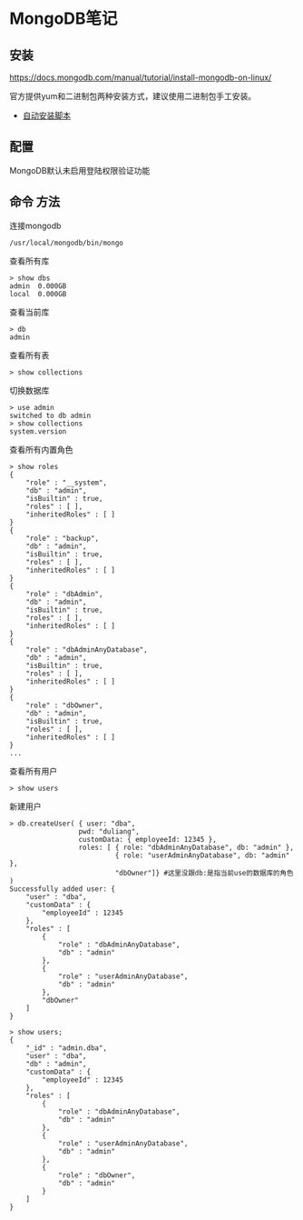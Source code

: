 MongoDB笔记
=====


## 安装

https://docs.mongodb.com/manual/tutorial/install-mongodb-on-linux/

官方提供yum和二进制包两种安装方式，建议使用二进制包手工安装。

* [自动安装脚本](shell/mongodb-3.4.10.sh)


## 配置

 MongoDB默认未启用登陆权限验证功能


## 命令 方法

连接mongodb
```shell
/usr/local/mongodb/bin/mongo
```

查看所有库
```shell
> show dbs
admin  0.000GB
local  0.000GB
```

查看当前库
```shell
> db
admin
```

查看所有表
```shell
> show collections
```

切换数据库
```shell
> use admin
switched to db admin
> show collections
system.version
```

查看所有内置角色
```shell
> show roles
{
    "role" : "__system",
    "db" : "admin",
    "isBuiltin" : true,
    "roles" : [ ],
    "inheritedRoles" : [ ]
}
{
    "role" : "backup",
    "db" : "admin",
    "isBuiltin" : true,
    "roles" : [ ],
    "inheritedRoles" : [ ]
}
{
    "role" : "dbAdmin",
    "db" : "admin",
    "isBuiltin" : true,
    "roles" : [ ],
    "inheritedRoles" : [ ]
}
{
    "role" : "dbAdminAnyDatabase",
    "db" : "admin",
    "isBuiltin" : true,
    "roles" : [ ],
    "inheritedRoles" : [ ]
}
{
    "role" : "dbOwner",
    "db" : "admin",
    "isBuiltin" : true,
    "roles" : [ ],
    "inheritedRoles" : [ ]
}
...
```

查看所有用户
```shell
> show users
```

新建用户
```shell
> db.createUser( { user: "dba",
                 pwd: "duliang",
                 customData: { employeeId: 12345 },
                 roles: [ { role: "dbAdminAnyDatabase", db: "admin" },
                          { role: "userAdminAnyDatabase", db: "admin" },
                          "dbOwner"]} #这里没跟db:是指当前use的数据库的角色
)
Successfully added user: {
    "user" : "dba",
    "customData" : {
        "employeeId" : 12345
    },
    "roles" : [
        {
            "role" : "dbAdminAnyDatabase",
            "db" : "admin"
        },
        {
            "role" : "userAdminAnyDatabase",
            "db" : "admin"
        },
        "dbOwner"
    ]
}

> show users;
{
    "_id" : "admin.dba",
    "user" : "dba",
    "db" : "admin",
    "customData" : {
        "employeeId" : 12345
    },
    "roles" : [
        {
            "role" : "dbAdminAnyDatabase",
            "db" : "admin"
        },
        {
            "role" : "userAdminAnyDatabase",
            "db" : "admin"
        },
        {
            "role" : "dbOwner",
            "db" : "admin"
        }
    ]
}
```
